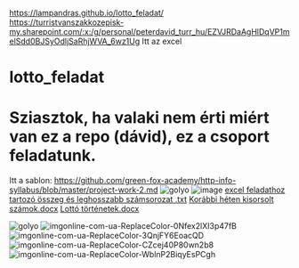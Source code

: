 https://lampandras.github.io/lotto_feladat/ <br>
https://turristvanszakkozepisk-my.sharepoint.com/:x:/g/personal/peterdavid_turr_hu/EZVJRDaAgHlDqVP1melSdd0BJSyOdljSaRhjWVA_6wz1Ug Itt az excel
# lotto_feladat
# Sziasztok, ha valaki nem érti miért van ez a repo (dávid), ez a csoport feladatunk.
Itt a sablon: https://github.com/green-fox-academy/http-info-syllabus/blob/master/project-work-2.md
![golyo](https://user-images.githubusercontent.com/98745152/160349514-36ea8135-bfa3-4bc4-ba55-765c6881f4e9.png)
![image](https://user-images.githubusercontent.com/98745152/161493137-3768f502-5e3e-46aa-8103-c06543ccaec4.png)
[excel feladathoz tartozó összeg és leghosszabb számsorozat .txt](https://github.com/lampandras/lotto_feladat/files/8461957/excel.feladathoz.tartozo.osszeg.es.leghosszabb.szamsorozat.txt)
[Korábbi héten kisorsolt számok.docx](https://github.com/lampandras/lotto_feladat/files/8426701/Korabbi.heten.kisorsolt.szamok.docx)
[Lottó történetek.docx](https://github.com/lampandras/lotto_feladat/files/8426698/Lotto.tortenetek.docx)

![golyo](https://user-images.githubusercontent.com/98745131/162686865-098da9e8-2f07-4872-877e-cef595538b36.png)
![imgonline-com-ua-ReplaceColor-0Nfex2lXI3p47fB](https://user-images.githubusercontent.com/98745131/162686872-8c5bd98e-6796-4e8f-9dff-4a627a14e1d7.jpg)
![imgonline-com-ua-ReplaceColor-3QnjFY6EoacQD](https://user-images.githubusercontent.com/98745131/162686881-58eb8fe8-652d-4753-8d00-c0f2700f4a4e.jpg)
![imgonline-com-ua-ReplaceColor-CZcej40P80wn2b8](https://user-images.githubusercontent.com/98745131/162686884-d7cc5e58-77a9-495f-9262-62b4d731861f.jpg)
![imgonline-com-ua-ReplaceColor-WblnP2BiqyEsPCgh](https://user-images.githubusercontent.com/98745131/162686891-ffd4a0a4-cd21-431e-9bcb-070d7703faef.jpg)
